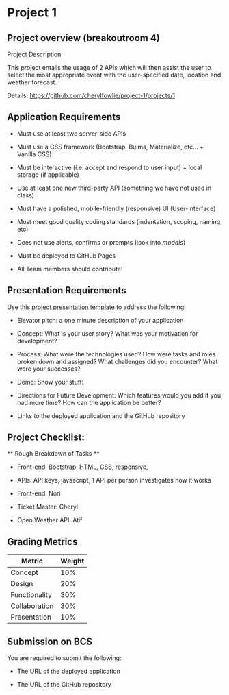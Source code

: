 # Project 1


## Project overview (breakoutroom 4)

Project Description

This project entails the usage of 2 APIs which will then assist the user to select the most appropriate event with the user-specified date, location and weather forecast.

Details: https://github.com/cherylfowlie/project-1/projects/1


## Application Requirements

* Must use at least two server-side APIs

* Must use a CSS framework (Bootstrap, Bulma, Materialize, etc... + Vanilla CSS)

* Must be interactive (i.e: accept and respond to user input) + local storage (if applicable)

* Use at least one new third-party API (something we have not used in class)

* Must have a polished, mobile-friendly (responsive) UI (User-Interface)

* Must meet good quality coding standards (indentation, scoping, naming, etc)

* Does not use alerts, confirms or prompts (look into _modals_)

* Must be deployed to GitHub Pages

* All Team members should contribute!


## Presentation Requirements

Use this [project presentation template](https://docs.google.com/presentation/d/1_u8TKy5zW5UlrVQVnyDEZ0unGI2tjQPDEpA0FNuBKAw/edit?usp=sharing) to address the following: 

* Elevator pitch: a one minute description of your application

* Concept: What is your user story? What was your motivation for development?

* Process: What were the technologies used? How were tasks and roles broken down and assigned? What challenges did you encounter? What were your successes?

* Demo: Show your stuff!

* Directions for Future Development: Which features would you add if you had more time? How can the application be better?

* Links to the deployed application and the GitHub repository

## Project Checklist:
** Rough Breakdown of Tasks **

- Front-end: Bootstrap, HTML, CSS, responsive, 
- APIs: API keys, javascript, 1 API per person investigates how it works

- Front-end:  Nori
- Ticket Master: Cheryl
- Open Weather API: Atif









## Grading Metrics 

| Metric        | Weight | 
| ---           | ---    |
| Concept       | 10%    |
| Design        | 20%    |
| Functionality | 30%    |
| Collaboration | 30%    |
| Presentation  | 10%    |


## Submission on BCS

You are required to submit the following:

* The URL of the deployed application

* The URL of the GitHub repository

